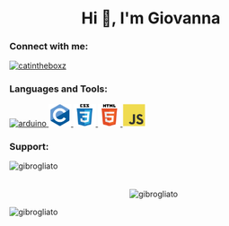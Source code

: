 <h1 align="center">Hi 👋, I'm Giovanna </h1>

<h3 align="left">Connect with me:</h3>
<p align="left"> <a href="https://twitter.com/catintheboxz" target="blank"><img src="https://img.shields.io/twitter/follow/catintheboxz?logo=twitter&style=for-the-badge" alt="catintheboxz" /></a> </p>

<h3 align="left">Languages and Tools:</h3>
<p align="left"> <a href="https://www.arduino.cc/" target="_blank"> <img src="https://cdn.worldvectorlogo.com/logos/arduino-1.svg" alt="arduino" width="40" height="40"/> </a> <a href="https://www.cprogramming.com/" target="_blank"> <img src="https://raw.githubusercontent.com/devicons/devicon/master/icons/c/c-original.svg" alt="c" width="40" height="40"/> </a> <a href="https://www.w3schools.com/css/" target="_blank"> <img src="https://raw.githubusercontent.com/devicons/devicon/master/icons/css3/css3-original-wordmark.svg" alt="css3" width="40" height="40"/> </a> <a href="https://www.w3.org/html/" target="_blank"> <img src="https://raw.githubusercontent.com/devicons/devicon/master/icons/html5/html5-original-wordmark.svg" alt="html5" width="40" height="40"/> </a> <a href="https://developer.mozilla.org/en-US/docs/Web/JavaScript" target="_blank"> <img src="https://raw.githubusercontent.com/devicons/devicon/master/icons/javascript/javascript-original.svg" alt="javascript" width="40" height="40"/> </a> </p>

<h3 align="left">Support:</h3>
<p><a href="https://www.buymeacoffee.com/gibrogliato"> <img align="left" src="https://cdn.buymeacoffee.com/buttons/v2/default-yellow.png" height="50" width="210" alt="gibrogliato" /></a></p><br><br>



<p>&nbsp;<img align="center" src="https://github-readme-stats.vercel.app/api?username=gibrogliato&show_icons=true&locale=en" alt="gibrogliato" /></p>

<p><img align="center" src="https://github-readme-streak-stats.herokuapp.com/?user=gibrogliato&" alt="gibrogliato" /></p>

<!---
gibrogliato/gibrogliato is a ✨ special ✨ repository because its `README.md` (this file) appears on your GitHub profile.
You can click the Preview link to take a look at your changes.
--->
